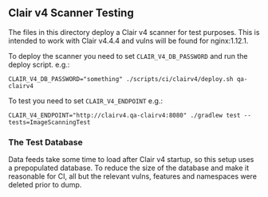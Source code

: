 ## Clair v4 Scanner Testing

The files in this directory deploy a Clair v4 scanner for test purposes. This is
intended to work with Clair v4.4.4 and vulns will be found for nginx:1.12.1.

To deploy the scanner you need to set `CLAIR_V4_DB_PASSWORD`
and run the deploy script. e.g.:

```
CLAIR_V4_DB_PASSWORD="something" ./scripts/ci/clairv4/deploy.sh qa-clairv4
```

To test you need to set `CLAIR_V4_ENDPOINT` e.g.:

```
CLAIR_V4_ENDPOINT="http://clairv4.qa-clairv4:8080" ./gradlew test --tests=ImageScanningTest
```

### The Test Database

Data feeds take some time to load after Clair v4 startup, so this setup uses a
prepopulated database. To reduce the size of the database and make it reasonable
for CI, all but the relevant vulns, features and namespaces were deleted prior
to dump.
